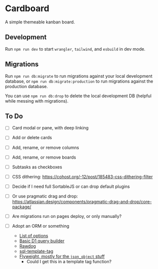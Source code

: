 # Cardboard

A simple themeable kanban board.

## Development

Run `npm run dev` to start `wrangler`, `tailwind`, and `esbuild` in dev mode.

## Migrations

Run `npm run db:migrate` to run migrations against your local development database, or `npm run db:migrate:production` to run migrations against the production database.

You can use `npm run db:drop` to delete the local development DB (helpful while messing with migrations).

## To Do

- [ ] Card modal or pane, with deep linking
- [ ] Add or delete cards
- [ ] Add, rename, or remove columns
- [ ] Add, rename, or remove boards
- [ ] Subtasks as checkboxes
- [ ] CSS dithering: https://cohost.org/-12/post/185483-css-dithering-filter

- [ ] Decide if I need full SortableJS or can drop default plugins
- [ ] Or use pragmatic drag and drop: https://atlassian.design/components/pragmatic-drag-and-drop/core-package/


- [ ] Are migrations run on pages deploy, or only manually?

- [ ] Adopt an ORM or something
  - [List of options](https://developers.cloudflare.com/d1/reference/community-projects/)
  - [Basic D1 query builder](https://github.com/aminroosta/sqlite-cloudflare-d1)
  - [Rawdog](https://developers.cloudflare.com/d1/build-with-d1/d1-client-api)
  - [sql-template-tag](https://github.com/blakeembrey/sql-template-tag)
  - [Flyweight, mostly for the `json_object` stuff](https://github.com/thebinarysearchtree/flyweight)
    - Could I get this in a template tag function?